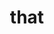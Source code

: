 ---
schema: default
title: 'that '
organization: ''
notes: ''
resources:
  - name: 'http://licenses.opendefinition.org/'
    url: 'http://licenses.opendefinition.org/'
    format: ''
license: ''
maintainer: ''
maintainer_email: ''
---